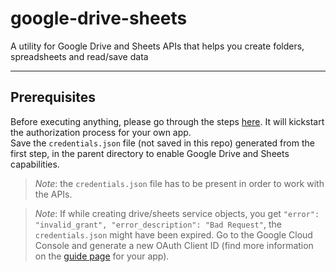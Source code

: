 # google-drive-sheets
A utility for Google Drive and Sheets APIs that helps you create folders, spreadsheets and read/save data

---
## Prerequisites
Before executing anything, please go through the steps [here](https://developers.google.com/drive/api/v3/quickstart/python). It will kickstart the authorization process for your own app. \
Save the `credentials.json` file (not saved in this repo) generated from the first step, in the parent directory to enable Google Drive and Sheets capabilities.
> *Note*: the `credentials.json` file has to be present in order to work with the APIs.

> *Note*: If while creating drive/sheets service objects, you get `"error": "invalid_grant", "error_description": "Bad Request"`, the `credentials.json` might have been expired. 
> Go to the Google Cloud Console and generate a new OAuth Client ID (find more information on the [guide page](https://developers.google.com/workspace/guides/create-credentials#desktop-app) for your app).
